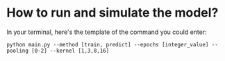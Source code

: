 # How to run and simulate the model?
In your terminal, here's the template of the command you could enter:
```
python main.py --method [train, predict] --epochs [integer_value] --pooling [0-2] --kernel [1,3,8,16]
```
